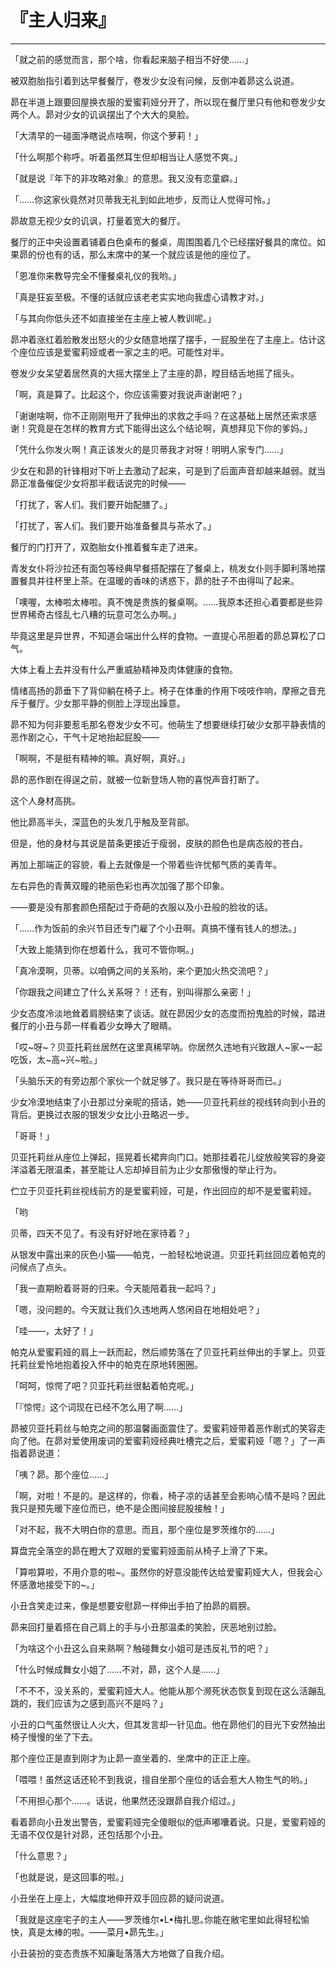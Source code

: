 # 『主人归来』

------

「就之前的感觉而言，那个啥，你看起来脑子相当不好使……」

被双胞胎指引着到达早餐餐厅，卷发少女没有问候，反倒冲着昴这么说道。

昴在半道上跟要回屋换衣服的爱蜜莉娅分开了，所以现在餐厅里只有他和卷发少女两个人。昴对少女的讥讽摆出了个大大的臭脸。

「大清早的一碰面净瞎说点啥啊，你这个萝莉！」

「什么啊那个称呼。听着虽然耳生但却相当让人感觉不爽。」

「就是说『年下的非攻略对象』的意思。我又没有恋童癖。」

「……你这家伙竟然对贝蒂我无礼到如此地步，反而让人觉得可怜。」

昴故意无视少女的讥讽，打量着宽大的餐厅。

餐厅的正中央设置着铺着白色桌布的餐桌，周围围着几个已经摆好餐具的席位。如果昴的份也有的话，那么末席中的某一个就应该是他的座位了。

「恩准你来教导完全不懂餐桌礼仪的我哟。」

「真是狂妄至极。不懂的话就应该老老实实地向我虚心请教才对。」

「与其向你低头还不如直接坐在主座上被人教训呢。」

昴冲着涨红着脸散发出怒火的少女随意地摆了摆手，一屁股坐在了主座上。估计这个座位应该是爱蜜莉娅或者一家之主的吧。可能性对半。

卷发少女呆望着居然真的大摇大摆坐上了主座的昴，瞠目结舌地摇了摇头。

「啊，真是算了。比起这个，你应该需要对我说声谢谢吧？」

「谢谢啥啊，你不正刚刚甩开了我伸出的求救之手吗？在这基础上居然还索求感谢！究竟是在怎样的教育方式下能得出这么个结论啊，真想拜见下你的爹妈。」

「凭什么你发火啊！真正该发火的是贝蒂我才对呀！明明人家专门……」

少女在和昴的针锋相对下听上去激动了起来，可是到了后面声音却越来越弱。就当昴正准备催促少女将那半截话说完的时候——

「打扰了，客人们。我们要开始配膳了。」

「打扰了，客人们。我们要开始准备餐具与茶水了。」

餐厅的门打开了，双胞胎女仆推着餐车走了进来。

青发女仆将沙拉还有面包等经典早餐搭配摆在了餐桌上，桃发女仆则手脚利落地摆置餐具并往杯里上茶。在温暖的香味的诱惑下，昴的肚子不由得叫了起来。

「噢喔，太棒啦太棒啦。真不愧是贵族的餐桌啊。……我原本还担心着要都是些异世界稀奇古怪乱七八糟的玩意可怎么办啊。」

毕竟这里是异世界，不知道会端出什么样的食物。一直提心吊胆着的昴总算松了口气。

大体上看上去并没有什么严重威胁精神及肉体健康的食物。

情绪高扬的昴垂下了背仰躺在椅子上。椅子在体重的作用下吱吱作响，摩擦之音充斥于餐厅。少女那平静的侧脸上浮现出躁意。

昴不知为何非要惹毛那名卷发少女不可。他萌生了想要继续打破少女那平静表情的恶作剧之心，干气十足地抬起屁股——

「啊啊，不是挺有精神的嘛。真好啊，真好。」

昴的恶作剧在得逞之前，就被一位新登场人物的喜悦声音打断了。

这个人身材高挑。

他比昴高半头，深蓝色的头发几乎触及至背部。

但是，他的身材与其说是苗条更接近于瘦弱，皮肤的颜色也是病态般的苍白。

再加上那端正的容貌，看上去就像是一个带着些许忧郁气质的美青年。

左右异色的青黄双瞳的艳丽色彩也再次加强了那个印象。

——要是没有那套颜色搭配过于奇葩的衣服以及小丑般的脸妆的话。

「……作为饭前的余兴节目还专门雇了个小丑啊。真搞不懂有钱人的想法。」

「大致上能猜到你在想着什么，我可不管你啊。」

「真冷漠啊，贝蒂。以咱俩之间的关系哟，来个更加火热交流吧？」

「你跟我之间建立了什么关系呀？！还有，别叫得那么亲密！」

少女态度冷淡地耸着肩膀结束了谈话。就在昴因少女的态度而扮鬼脸的时候，踏进餐厅的小丑与昴一样看着少女睁大了眼睛。

「哎~呀~？贝亚托莉丝居然在这里真稀罕呐。你居然久违地有兴致跟人~家~一起吃饭，太~高~兴~啦。」

「头脑乐天的有旁边那个家伙一个就足够了。我只是在等待哥哥而已。」

少女冷漠地结束了小丑那过分亲昵的搭话，她——贝亚托莉丝的视线转向到小丑的背后。更换过衣服的银发少女比小丑略迟一步。

「哥哥！」

贝亚托莉丝从座位上弹起，摇晃着长裙奔向门口。她那挂着花儿绽放般笑容的身姿洋溢着无限温柔，甚至能让人忘却掉目前为止少女那傲慢的举止行为。

伫立于贝亚托莉丝视线前方的是爱蜜莉娅，可是，作出回应的却不是爱蜜莉娅。

「哟

贝蒂，四天不见了。有没有好好地在家待着？」

从银发中露出来的灰色小猫——帕克，一脸轻松地说道。贝亚托莉丝回应着帕克的问候点了点头。

「我一直期盼着哥哥的归来。今天能陪着我一起吗？」

「嗯，没问题的。今天就让我们久违地两人悠闲自在地相处吧？」

「哇——，太好了！」

帕克从爱蜜莉娅的肩上一跃而起，然后顺势落在了贝亚托莉丝伸出的手掌上。贝亚托莉丝爱怜地抱着投入怀中的帕克在原地转圈圈。

「呵呵，惊愕了吧？贝亚托莉丝很黏着帕克呢。」

「『惊愕』这个词现在已经不怎么用了啊……」

昴被贝亚托莉丝与帕克之间的那温馨画面震住了。爱蜜莉娅带着恶作剧式的笑容走向了他。在昴对爱使用废词的爱蜜莉娅经典吐槽完之后，爱蜜莉娅「嗯？」了一声指着昴说道：

「咦？昴。那个座位……」

「啊，对啦！不是的。是这样的，你看，椅子凉的话甚至会影响心情不是吗？因此我只是预先暖下座位而已，绝不是企图间接屁股接触！」

「对不起，我不大明白你的意思。而且，那个座位是罗茨维尔的……」

算盘完全落空的昴在瞪大了双眼的爱蜜莉娅面前从椅子上滑了下来。

「算啦算啦，不用介意的啦~。虽然你的好意没能传达给爱蜜莉娅大人，但我会心怀感激地接受下的~。」

小丑含笑走过来，像是想要安慰昴一样伸出手拍了拍昴的肩膀。

昴来回打量着搭在自己肩上的手与小丑那温柔的笑脸，厌恶地别过脸。

「为啥这个小丑这么自来熟啊？触碰舞女小姐可是违反礼节的吧？」

「什么时候成舞女小姐了……不对，昴，这个人是……」

「不不不，没关系的，爱蜜莉娅大人。他能从那个濒死状态恢复到现在这么活蹦乱跳的，我们应该为之感到高兴不是吗？」

小丑的口气虽然很让人火大，但其发言却一针见血。他在昴他们的目光下安然抽出椅子慢慢的坐了下去。

那个座位正是直到刚才为止昴一直坐着的、坐席中的正正上座。

「喂喂！虽然这话还轮不到我说，擅自坐那个座位的话会惹大人物生气的哟。」

「不用担心那个……。话说，他果然还没跟昴自我介绍过。」

看着昴向小丑发出警告，爱蜜莉娅完全傻眼似的低声嘟囔着说。只是，爱蜜莉娅的无语不仅仅是针对昴，还包括那个小丑。

「什么意思？」

「也就是说，是这回事的啦。」

小丑坐在上座上，大幅度地伸开双手回应昴的疑问说道。

「我就是这座宅子的主人——罗茨维尔•L•梅扎思｡你能在敝宅里如此得轻松愉快，真是太棒的啦。——菜月•昴先生。」

小丑装扮的变态贵族不知廉耻落落大方地做了自我介绍。

